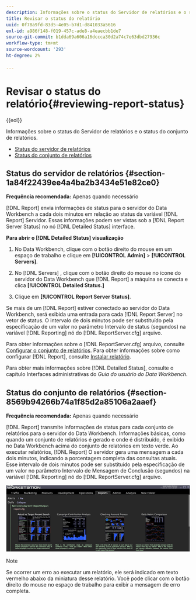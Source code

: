 ```yaml
---
description: Informações sobre o status do Servidor de relatórios e o status do conjunto de relatórios.
title: Revisar o status do relatório
uuid: 0f78a9fd-83d5-4e05-b7d1-d841033a5616
exl-id: a986f148-f019-457c-ade8-a4eaecbb1de7
source-git-commit: b1dda69a606a16dccca30d2a74c7e63dbd27936c
workflow-type: tm+mt
source-wordcount: '293'
ht-degree: 2%

---
```


# Revisar o status do relatório{#reviewing-report-status}

{{eol}}

Informações sobre o status do Servidor de relatórios e o status do conjunto de relatórios.

* [Status do servidor de relatórios](../../../home/c-rpt-oview/c-admin-rpt/c-rev-rpt-st.md#section-1a84f22439ee4a4ba2b3434e51e82ce0)
* [Status do conjunto de relatórios](../../../home/c-rpt-oview/c-admin-rpt/c-rev-rpt-st.md#section-8569b94266b74a1f85d2a85106a2aaef)

## Status do servidor de relatórios {#section-1a84f22439ee4a4ba2b3434e51e82ce0}

**Frequência recomendada:** Apenas quando necessário

[!DNL Report] envia informações de status para o servidor do Data Workbench a cada dois minutos em relação ao status da variável [!DNL Report] Servidor. Essas informações podem ser vistas sob a [!DNL Report Server Status] no nó [!DNL Detailed Status] interface.

**Para abrir o [!DNL Detailed Status] visualização**

1. No Data Workbench, clique com o botão direito do mouse em um espaço de trabalho e clique em **[!UICONTROL Admin]** > **[!UICONTROL Servers]**.

1. No [!DNL Servers] , clique com o botão direito do mouse no ícone do servidor do Data Workbench que [!DNL Report] a máquina se conecta e clica **[!UICONTROL Detailed Status.]**

1. Clique em **[!UICONTROL Report Server Status]**.

Se mais de um [!DNL Report] estiver conectado ao servidor do Data Workbench, será exibida uma entrada para cada [!DNL Report Server] no vetor de status. O intervalo de dois minutos pode ser substituído pela especificação de um valor no parâmetro Intervalo de status (segundos) na variável [!DNL Reporting] nó do [!DNL ReportServer.cfg] arquivo.

Para obter informações sobre o [!DNL ReportServer.cfg] arquivo, consulte [Configurar o conjunto de relatórios](../../../home/c-rpt-oview/c-work-rpt-sets/t-create-rpt-set/t-config-rpt-set/t-config-rpt-set.md#task-cfb2fd0c28bc48c2acdd582fe0d670d0). Para obter informações sobre como configurar [!DNL Report], consulte [Instalar relatório](../../../home/c-rpt-oview/c-inst-rpt/c-inst-rpt.md#concept-3b8696a5b7f04ebfaafec7ff55890d91).

Para obter mais informações sobre [!DNL Detailed Status], consulte o capítulo Interfaces administrativas do *Guia do usuário do Data Workbench*.

## Status do conjunto de relatórios {#section-8569b94266b74a1f85d2a85106a2aaef}

**Frequência recomendada:** Apenas quando necessário

[!DNL Report] transmite informações de status para cada conjunto de relatórios para o servidor do Data Workbench. Informações básicas, como quando um conjunto de relatórios é gerado e onde é distribuído, é exibido no Data Workbench acima do conjunto de relatórios em texto verde. Ao executar relatórios, [!DNL Report] O servidor gera uma mensagem a cada dois minutos, indicando a porcentagem completa das consultas atuais. Esse intervalo de dois minutos pode ser substituído pela especificação de um valor no parâmetro Intervalo de Mensagem de Conclusão (segundos) na variável [!DNL Reporting] nó do [!DNL ReportServer.cfg] arquivo.

![](assets/report_status.png)

>[!NOTE]
>
>Se ocorrer um erro ao executar um relatório, ele será indicado em texto vermelho abaixo da miniatura desse relatório. Você pode clicar com o botão direito do mouse no espaço de trabalho para exibir a mensagem de erro completa.
